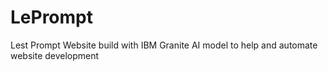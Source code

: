 # LePrompt
Lest Prompt Website build with IBM Granite AI model to help and automate website development
